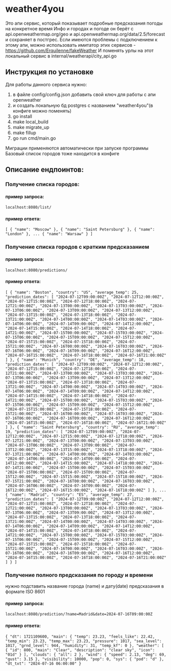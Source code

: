 # weather4you

Это апи сервис, который показывает подробные предсказания погоды на конкретное время
Инфо и городах и погоде он берёт с api.openweathermap.org/geo и api.openweathermap.org/data/2.5/forecast и сохраняет в постгрес.
Если имеются проблемы с подключением к этому апи, можно использовать имитатор этих сервисов - https://github.com/Erquilenne/fakeWeather
И поменять урлы на этот локальный сервис в internal/weatherapi/city_api.go

## Инструкция по установке

Для работы данного сервиса нужно:
1. в файле config/config.json добавить свой ключ для работы с апи openweather
2. и создать локальную бд postgres с названием "weather4you"(в конфиге можно поменять)
3. go install
5. make local_build
4. make migrate_up
5. make fillup
6. go run cmd/main.go

Миграции применяются автоматически при запуске программы
Базовый список городов тоже находится в конфиге

## Описание ендпоинтов:

### Получение списка городов:

#### пример запроса: 
`localhost:8080/list/`

#### пример ответа: 
`[
    {
        "name": "Moscow"
    },
    {
        "name": "Saint Petersburg"
    },
    {
        "name": "London"
    },
    ...
    {
        "name": "Warsaw"
    }
]`


### Получение списка городов с кратким предсказанием

#### пример запроса:
`localhost:8080/predictions/`

#### пример ответа:
`[
    {
        "name": "Boston",
        "country": "US",
        "average_temp": 25,
        "prediction_dates": [
            "2024-07-12T09:00:00Z",
            "2024-07-12T12:00:00Z",
            "2024-07-12T15:00:00Z",
            "2024-07-12T18:00:00Z",
            "2024-07-12T21:00:00Z",
            "2024-07-13T00:00:00Z",
            "2024-07-13T03:00:00Z",
            "2024-07-13T06:00:00Z",
            "2024-07-13T09:00:00Z",
            "2024-07-13T12:00:00Z",
            "2024-07-13T15:00:00Z",
            "2024-07-13T18:00:00Z",
            "2024-07-13T21:00:00Z",
            "2024-07-14T00:00:00Z",
            "2024-07-14T03:00:00Z",
            "2024-07-14T06:00:00Z",
            "2024-07-14T09:00:00Z",
            "2024-07-14T12:00:00Z",
            "2024-07-14T15:00:00Z",
            "2024-07-14T18:00:00Z",
            "2024-07-14T21:00:00Z",
            "2024-07-15T00:00:00Z",
            "2024-07-15T03:00:00Z",
            "2024-07-15T06:00:00Z",
            "2024-07-15T09:00:00Z",
            "2024-07-15T12:00:00Z",
            "2024-07-15T15:00:00Z",
            "2024-07-15T18:00:00Z",
            "2024-07-15T21:00:00Z",
            "2024-07-16T00:00:00Z",
            "2024-07-16T03:00:00Z",
            "2024-07-16T06:00:00Z",
            "2024-07-16T09:00:00Z",
            "2024-07-16T12:00:00Z",
            "2024-07-16T15:00:00Z",
            "2024-07-16T18:00:00Z",
            "2024-07-16T21:00:00Z"
        ]
    },
    {
        "name": "Munich",
        "country": "DE",
        "average_temp": 18,
        "prediction_dates": [
            "2024-07-12T09:00:00Z",
            "2024-07-12T12:00:00Z",
            "2024-07-12T15:00:00Z",
            "2024-07-12T18:00:00Z",
            "2024-07-12T21:00:00Z",
            "2024-07-13T00:00:00Z",
            "2024-07-13T03:00:00Z",
            "2024-07-13T06:00:00Z",
            "2024-07-13T09:00:00Z",
            "2024-07-13T12:00:00Z",
            "2024-07-13T15:00:00Z",
            "2024-07-13T18:00:00Z",
            "2024-07-13T21:00:00Z",
            "2024-07-14T00:00:00Z",
            "2024-07-14T03:00:00Z",
            "2024-07-14T06:00:00Z",
            "2024-07-14T09:00:00Z",
            "2024-07-14T12:00:00Z",
            "2024-07-14T15:00:00Z",
            "2024-07-14T18:00:00Z",
            "2024-07-14T21:00:00Z",
            "2024-07-15T00:00:00Z",
            "2024-07-15T03:00:00Z",
            "2024-07-15T06:00:00Z",
            "2024-07-15T09:00:00Z",
            "2024-07-15T12:00:00Z",
            "2024-07-15T15:00:00Z",
            "2024-07-15T18:00:00Z",
            "2024-07-15T21:00:00Z",
            "2024-07-16T00:00:00Z",
            "2024-07-16T03:00:00Z",
            "2024-07-16T06:00:00Z",
            "2024-07-16T09:00:00Z",
            "2024-07-16T12:00:00Z",
            "2024-07-16T15:00:00Z",
            "2024-07-16T18:00:00Z",
            "2024-07-16T21:00:00Z"
        ]
    },
    {
        "name": "Saint Petersburg",
        "country": "RU",
        "average_temp": 19,
        "prediction_dates": [
            "2024-07-12T09:00:00Z",
            "2024-07-12T12:00:00Z",
            "2024-07-12T15:00:00Z",
            "2024-07-12T18:00:00Z",
            "2024-07-12T21:00:00Z",
            "2024-07-13T00:00:00Z",
            "2024-07-13T03:00:00Z",
            "2024-07-13T06:00:00Z",
            "2024-07-13T09:00:00Z",
            "2024-07-13T12:00:00Z",
            "2024-07-13T15:00:00Z",
            "2024-07-13T18:00:00Z",
            "2024-07-13T21:00:00Z",
            "2024-07-14T00:00:00Z",
            "2024-07-14T03:00:00Z",
            "2024-07-14T06:00:00Z",
            "2024-07-14T09:00:00Z",
            "2024-07-14T12:00:00Z",
            "2024-07-14T15:00:00Z",
            "2024-07-14T18:00:00Z",
            "2024-07-14T21:00:00Z",
            "2024-07-15T00:00:00Z",
            "2024-07-15T03:00:00Z",
            "2024-07-15T06:00:00Z",
            "2024-07-15T09:00:00Z",
            "2024-07-15T12:00:00Z",
            "2024-07-15T15:00:00Z",
            "2024-07-15T18:00:00Z",
            "2024-07-15T21:00:00Z",
            "2024-07-16T00:00:00Z",
            "2024-07-16T03:00:00Z",
            "2024-07-16T06:00:00Z",
            "2024-07-16T09:00:00Z",
            "2024-07-16T12:00:00Z",
            "2024-07-16T15:00:00Z",
            "2024-07-16T18:00:00Z"
        ]
    },
    ...
    {
        "name": "Madrid",
        "country": "ES",
        "average_temp": 27,
        "prediction_dates": [
            "2024-07-12T09:00:00Z",
            "2024-07-12T12:00:00Z",
            "2024-07-12T15:00:00Z",
            "2024-07-12T18:00:00Z",
            "2024-07-12T21:00:00Z",
            "2024-07-13T00:00:00Z",
            "2024-07-13T03:00:00Z",
            "2024-07-13T06:00:00Z",
            "2024-07-13T09:00:00Z",
            "2024-07-13T12:00:00Z",
            "2024-07-13T15:00:00Z",
            "2024-07-13T18:00:00Z",
            "2024-07-13T21:00:00Z",
            "2024-07-14T00:00:00Z",
            "2024-07-14T03:00:00Z",
            "2024-07-14T06:00:00Z",
            "2024-07-14T09:00:00Z",
            "2024-07-14T12:00:00Z",
            "2024-07-14T15:00:00Z",
            "2024-07-14T18:00:00Z",
            "2024-07-14T21:00:00Z",
            "2024-07-15T00:00:00Z",
            "2024-07-15T03:00:00Z",
            "2024-07-15T06:00:00Z",
            "2024-07-15T09:00:00Z",
            "2024-07-15T12:00:00Z",
            "2024-07-15T15:00:00Z",
            "2024-07-15T18:00:00Z",
            "2024-07-15T21:00:00Z",
            "2024-07-16T00:00:00Z",
            "2024-07-16T03:00:00Z",
            "2024-07-16T06:00:00Z",
            "2024-07-16T09:00:00Z",
            "2024-07-16T12:00:00Z",
            "2024-07-16T15:00:00Z",
            "2024-07-16T18:00:00Z",
            "2024-07-16T21:00:00Z"
        ]
    }
]`


### Получение полного предсказания по городу и времени
нужно подставить название города (name) и дату(date) предсказания в формате ISO 8601
#### пример запроса:
`localhost:8080/prediction/?name=Madrid&date=2024-07-16T09:00:00Z`

#### пример ответа:
`{
    "dt": 1721109600,
    "main": {
        "temp": 23.23,
        "feels_like": 22.42,
        "temp_min": 23.23,
        "temp_max": 23.23,
        "pressure": 1017,
        "sea_level": 1017,
        "grnd_level": 944,
        "humidity": 31,
        "temp_kf": 0
    },
    "weather": [
        {
            "id": 800,
            "main": "Clear",
            "description": "clear sky",
            "icon": "01d"
        }
    ],
    "clouds": {
        "all": 2
    },
    "wind": {
        "speed": 2.13,
        "deg": 69,
        "gust": 3.15
    },
    "visibility": 10000,
    "pop": 0,
    "sys": {
        "pod": "d"
    },
    "dt_txt": "2024-07-16 06:00:00"
}`
